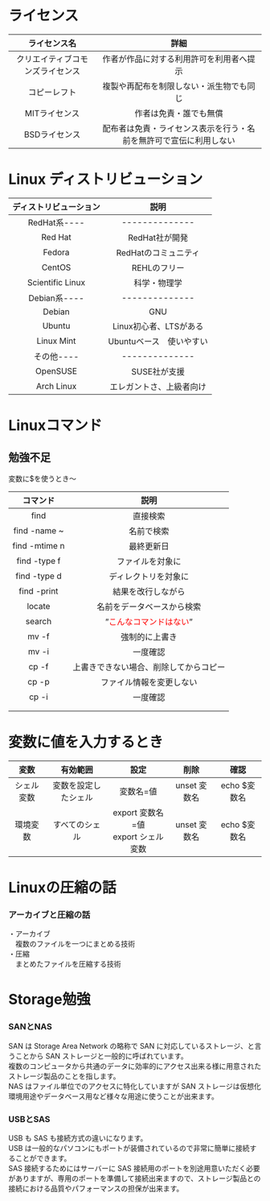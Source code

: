 # ライセンス

|ライセンス名|詳細|
|:---:|:---:|
|クリエイティブコモンズライセンス|作者が作品に対する利用許可を利用者へ提示|
|コピーレフト|複製や再配布を制限しない・派生物でも同じ|
|MITライセンス|作者は免責・誰でも無償|
|BSDライセンス|配布者は免責・ライセンス表示を行う・名前を無許可で宣伝に利用しない|

# Linux ディストリビューション

|ディストリビューション|説明|
|:---:|:---:|
|RedHat系----|--------------|
|Red Hat|RedHat社が開発|
|Fedora|RedHatのコミュニティ|
|CentOS|REHLのフリー|
|Scientific Linux|科学・物理学|
|Debian系----|--------------|
|Debian|GNU|
|Ubuntu|Linux初心者、LTSがある|
|Linux Mint|Ubuntuベース　使いやすい|
|その他----|--------------|
|OpenSUSE|SUSE社が支援|
|Arch Linux|エレガントさ、上級者向け|

# Linuxコマンド

## 勉強不足
変数に$を使うとき～

|コマンド|説明|
|:---:|:---:|
|find|直接検索|
|find -name ~|名前で検索|
|find -mtime n|最終更新日|
|find -type f|ファイルを対象に|
|find -type d|ディレクトリを対象に|
|find -print|結果を改行しながら|
|locate|名前をデータベースから検索|
|search|”<span style="color: red; ">こんなコマンドはない</span>”|
|mv -f|強制的に上書き|
|mv -i|一度確認|
|cp -f|上書きできない場合、削除してからコピー|
|cp -p|ファイル情報を変更しない|
|cp -i|一度確認|
|||
|||

# 変数に値を入力するとき
|変数|有効範囲|設定|削除|確認|
|:---:|:---:|:---:|:---:|:---:|
|シェル変数|変数を設定したシェル|変数名=値|unset 変数名|echo $変数名|
|環境変数|すべてのシェル|export 変数名=値<br>export シェル変数|unset 変数名|echo $変数名|

# Linuxの圧縮の話
### アーカイブと圧縮の話
・アーカイブ<br>
　複数のファイルを一つにまとめる技術<br>
 ・圧縮<br>
　まとめたファイルを圧縮する技術<br>

# Storage勉強
### SANとNAS

SAN は Storage Area Network の略称で SAN に対応しているストレージ、と言うことから SAN ストレージと一般的に呼ばれています。<br>
複数のコンピュータから共通のデータに効率的にアクセス出来る様に用意されたストレージ製品のことを指します。<br>
NAS はファイル単位でのアクセスに特化していますが SAN ストレージは仮想化環境用途やデータベース用など様々な用途に使うことが出来ます。


### USBとSAS

USB も SAS も接続方式の違いになります。<br>USB は一般的なパソコンにもポートが装備されているので非常に簡単に接続することができます。<br>SAS 接続するためにはサーバーに SAS 接続用のポートを別途用意いただく必要がありますが、専用のポートを準備して接続出来ますので、ストレージ製品との接続における品質やパフォーマンスの担保が出来ます。
